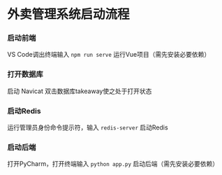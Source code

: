 # 外卖管理系统启动流程

### 启动前端

VS Code调出终端输入 `npm run serve` 运行Vue项目（需先安装必要依赖）

### 打开数据库

启动 Navicat 双击数据库takeaway使之处于打开状态

### 启动Redis

运行管理员身份命令提示符，输入 `redis-server` 启动Redis

### 启动后端

打开PyCharm，打开终端输入 `python app.py` 启动后端（需先安装必要依赖）

